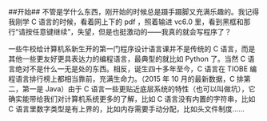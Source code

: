 ##开始##
不管是学什么东西，刚开始的时候总是蹑手蹑脚又充满乐趣的。我记得我刚学 C 语言的时候，看着网上下的 pdf ，照着输进 vc6.0 里，看到黑框和那行“请按任意键继续”，失望，但是也挺激动的——我真的就会写程序了？

一些牛校给计算机系新生开的第一门程序设计语言课并不是传统的 C 语言，而是其他一些更友好更具表达力的编程语言，最典型的就比如 Python 了。当然 C 语言绝对不是什么一无是处的东西。相反，诞生四十多年至今，C 语言在 TIOBE 编程语言排行榜上都相当靠前，充满生命力。（2015 年 10 月的最新数据，C 排第二，第一是 Java）由于 C 语言一些更贴近底层系统的特性（也可以叫做坑），它确实能带给我们对计算机系统更多的了解，比如 C 语言没有内置的字符串，比如 C 语言里数字类型是有上界的，比如内存需要手动分配，比如头文件制度……